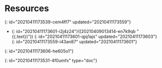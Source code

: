 # Resources
{: id="20210411173539-cem4ff7" updated="20210411173559"}

- {: id="20210411173601-i2j4z24"}((20210409013414-en7k9qb "{{.text}}"))
  {: id="20210411173601-qjq1ajs" updated="20210411173603"}
{: id="20210411173559-i43an87" updated="20210411173601"}

{: id="20210411173606-he605o1"}


{: id="20210411173531-4f0umfx" type="doc"}
